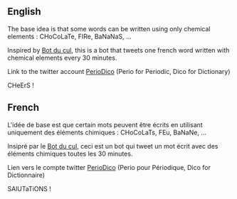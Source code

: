 ## English

The base idea is that some words can be written using only chemical elements : CHoCoLaTe, FIRe, BaNaNaS, ...

Inspired by [Bot du cul](https://github.com/WhiteFangs/BotDuCul), this is a bot that tweets one french word written with chemical elements every 30 minutes.

Link to the twitter account [PerioDico](https://twitter.com/PerioDicoBot) (Perio for Periodic, Dico for Dictionary)

CHeErS !

## French

L'idée de base est que certain mots peuvent être écrits en utilisant uniquement des éléments chimiques : CHoCoLaTs, FEu, BaNaNe, ...

Insipré par le [Bot du cul](https://github.com/WhiteFangs/BotDuCul), ceci est un bot qui tweet un mot écrit avec des éléments chimiques toutes les 30 minutes.

Lien vers le compte twitter [PerioDico](https://twitter.com/PerioDicoBot) (Perio pour Périodique, Dico for Dictionnaire)

SAlUTaTiONS !
